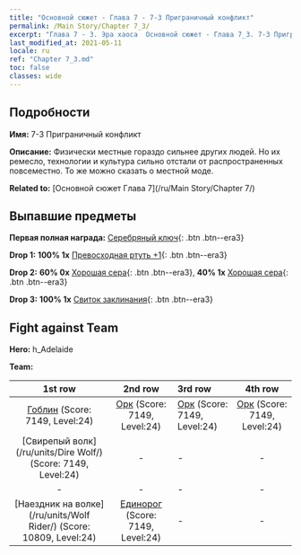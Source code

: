```yaml
---
title: "Основной сюжет - Глава 7 - 7-3 Приграничный конфликт"
permalink: /Main Story/Chapter 7_3/
excerpt: "Глава 7 - 3. Эра хаоса  Основной сюжет - Глава 7_3. 7-3 Приграничный конфликт"
last_modified_at: 2021-05-11
locale: ru
ref: "Chapter 7_3.md"
toc: false
classes: wide
---
```


## Подробности

 **Имя:** 7-3 Приграничный конфликт

 **Описание:** Физически местные гораздо сильнее других людей. Но их ремесло, технологии и культура сильно отстали от распространенных повсеместно. То же можно сказать о местной моде.

 **Related to:** [Основной сюжет Глава 7](/ru/Main Story/Chapter 7/)

## Выпавшие предметы

 **Первая полная награда:** [Серебряный ключ](/ItemsRU/con_693/){: .btn .btn--era3}

 **Drop 1:** **100% 1x** [Превосходная ртуть +1](/ItemsRU/mat_21/){: .btn .btn--era3}

 **Drop 2:** **60% 0x** [Хорошая сера](/ItemsRU/mat_15/){: .btn .btn--era3}, **40% 1x** [Хорошая сера](/ItemsRU/mat_15/){: .btn .btn--era3}

 **Drop 3:** **100% 1x** [Свиток заклинания](/ItemsRU/con_694/){: .btn .btn--era3}


## Fight against Team
 **Hero:** h_Adelaide

 **Team:**


  | 1st row | 2nd row | 3rd row | 4th row |
  |:----:|:----:|:----|:----:|
  | [Гоблин](/ru/units/Goblin/) (Score: 7149, Level:24)  | [Орк](/ru/units/Orc/) (Score: 7149, Level:24)  | [Орк](/ru/units/Orc/) (Score: 7149, Level:24)  | [Орк](/ru/units/Orc/) (Score: 7149, Level:24)  |
  | [Свирепый волк](/ru/units/Dire Wolf/) (Score: 7149, Level:24)  | - | - | - |
  | - | - | - | - |
  | [Наездник на волке](/ru/units/Wolf Rider/) (Score: 10809, Level:24)  | [Единорог](/ru/units/Unicorn/) (Score: 7149, Level:24)  | - | - |


